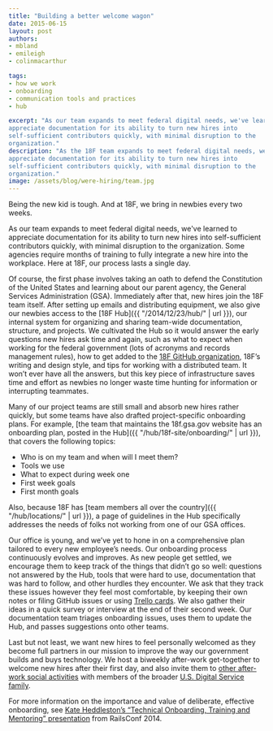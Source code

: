 ```yaml
---
title: "Building a better welcome wagon"
date: 2015-06-15
layout: post
authors:
- mbland
- emileigh
- colinmacarthur

tags:
- how we work
- onboarding
- communication tools and practices
- hub

excerpt: "As our team expands to meet federal digital needs, we've learned to
appreciate documentation for its ability to turn new hires into
self-sufficient contributors quickly, with minimal disruption to the
organization."
description: "As the 18F team expands to meet federal digital needs, we've learned to
appreciate documentation for its ability to turn new hires into
self-sufficient contributors quickly, with minimal disruption to the
organization."
image: /assets/blog/were-hiring/team.jpg
---
```


Being the new kid is tough. And at 18F, we bring in newbies every two
weeks.

As our team expands to meet federal digital needs, we've learned to
appreciate documentation for its ability to turn new hires into
self-sufficient contributors quickly, with minimal disruption to the
organization. Some agencies require months of training to fully
integrate a new hire into the workplace. Here at 18F, our process lasts
a single day.

Of course, the first phase involves taking an oath to defend the
Constitution of the United States and learning about our parent agency,
the General Services Administration (GSA). Immediately after that, new
hires join the 18F team itself. After setting up emails and distributing
equipment, we also give our newbies access to the [18F Hub]({{ "/2014/12/23/hub/" | url }}), our internal system for
organizing and sharing team-wide documentation, structure, and projects.
We cultivated the Hub so it would answer the early questions new hires
ask time and again, such as what to expect when working for the federal
government (lots of acronyms and records management rules), how to get
added to the [18F GitHub organization](https://github.com/18F/), 18F’s
writing and design style, and tips for working with a distributed team.
It won’t ever have all the answers, but this key piece of infrastructure
saves time and effort as newbies no longer waste time hunting for
information or interrupting teammates.

Many of our project teams are still small and absorb new hires rather
quickly, but some teams have also drafted project-specific onboarding
plans. For example, [the team that maintains the 18f.gsa.gov website
has an onboarding plan, posted in the
Hub]({{ "/hub/18f-site/onboarding/" | url }}), that covers the
following topics:

-   Who is on my team and when will I meet them?
-   Tools we use
-   What to expect during week one
-   First week goals
-   First month goals

Also, because 18F has [team members all over the country]({{ "/hub/locations/" | url }}), a page of guidelines in
the Hub specifically addresses the needs of folks not working from one
of our GSA offices.

Our office is young, and we’ve yet to hone in on a comprehensive plan
tailored to every new employee’s needs. Our onboarding process
continuously evolves and improves. As new people get settled, we
encourage them to keep track of the things that didn’t go so well:
questions not answered by the Hub, tools that were hard to use,
documentation that was hard to follow, and other hurdles they encounter.
We ask that they track these issues however they feel most comfortable,
by keeping their own notes or filing GitHub issues or using [Trello
cards](https://trello.com/18f3). We also gather their ideas in a quick
survey or interview at the end of their second week. Our documentation
team triages onboarding issues, uses them to update the Hub, and passes
suggestions onto other teams.

Last but not least, we want new hires to feel personally welcomed as
they become full partners in our mission to improve the way our
government builds and buys technology. We host a biweekly after-work
get-together to welcome new hires after their first day, and also invite
them to [other after-work social
activities](http://killerqueenarcade.com/) with members of the broader
[U.S. Digital Service family](https://wh.gov/usds/).

For more information on the importance and value of deliberate,
effective onboarding, see [Kate Heddleston’s “Technical Onboarding,
Training and Mentoring”
presentation](https://github.com/heddle317/onboarding) from RailsConf
2014.
